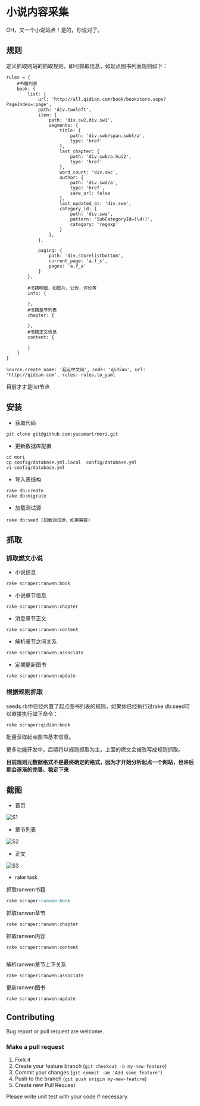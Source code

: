# 小说内容采集
OH，又一个小说站点！是的，你说对了。

## 规则
定义抓取网站的抓取规则，即可抓取信息，如起点图书列表规则如下：

```
rules = {
    #书籍列表
    book: {
        list: {
            url: 'http://all.qidian.com/book/bookstore.aspx?PageIndex=:page',
            path: 'div.twoleft',
            item: {
                path: 'div.sw2,div.sw1',
                segments: {
                    title: {
                        path: 'div.swb/span.swbt/a',
                        type: 'href'
                    },
                    last_chapter: {
                        path: 'div.swb/a.hui2',
                        type: 'href'
                    },
                    word_count: 'div.swc',
                    author: {
                        path: 'div.swd/a',
                        type: 'href',
                        save_url: false
                    },
                    last_updated_at: 'div.swe',
                    category_id: {
                        path: 'div.swa',
                        pattern: 'SubCategoryId=(\d+)',
                        category: 'regexp'
                    }
                },
            },

            paging: {
                path: 'div.storelistbottom',
                current_page: 'a.f_s',
                pages: 'a.f_a'
            }
        },

        #书籍明细，如图片，公告，评论等
        info: {

        },
        #书籍章节列表
        chapter: {

        },
        #书籍正文信息
        content: {

        }
    }
}

Source.create name: '起点中文网', code: 'qidian', url: 'http://qidian.com', rules: rules.to_yaml
```

目前才才是list节点

## 安装
* 获取代码

```
git clone git@github.com:yuesmart/mori.git
```

* 更新数据库配置

```
cd mori
cp config/database.yml.local  config/database.yml
vi config/database.yml
```

* 导入表结构

```
rake db:create
rake db:migrate
```

* 加载测试源

```
rake db:seed (加载测试源，如果需要)
```

## 抓取

### 抓取燃文小说
* 小说信息

```
rake scraper:ranwen:book 
```

* 小说章节信息
```
rake scraper:ranwen:chapter
```

* 消息章节正文
```
rake scraper:ranwen:content
```

* 解析章节之间关系
```
rake scraper:ranwen:associate
```

* 定期更新图书
```
rake scraper:ranwen:update 
```

### 根据规则抓取
seeds.rb中已经内置了起点图书列表的规则，如果你已经执行过rake db:seed可以直接执行如下命令：
```
rake scraper:qidian:book 
```

批量获取起点图书基本信息。

更多功能开发中，后期将以规则抓取为主，上面的燃文会被改写成规则抓取。

**目前规则元数据格式不是最终确定的格式，因为才开始分析起点一个网站，也许后期会逐渐的完善、稳定下来**
## 截图

* 首页

![S1](https://raw.github.com/yuesmart/mori/master/doc/snip/Snip20131125_1.png)

* 章节列表

![S2](https://raw.github.com/yuesmart/mori/master/doc/snip/Snip20131125_2.png)

* 正文

![S3](https://raw.github.com/yuesmart/mori/master/doc/snip/Snip20131125_3.png)

* rake task

抓取ranwen书籍
```ruby
rake scraper:ranwen:book
```

抓取ranwen章节
```
rake scraper:ranwen:chapter
```

抓取ranwen内容
```
rake scraper:ranwen:content


```

解析ranwen章节上下关系
```
rake scraper:ranwen:associate
```

更新ranwen图书
```
rake scraper:ranwen:update
```

## Contributing

Bug report or pull request are welcome.

### Make a pull request

1. Fork it
2. Create your feature branch (`git checkout -b my-new-feature`)
3. Commit your changes (`git commit -am 'Add some feature'`)
4. Push to the branch (`git push origin my-new-feature`)
5. Create new Pull Request

Please write unit test with your code if necessary.
